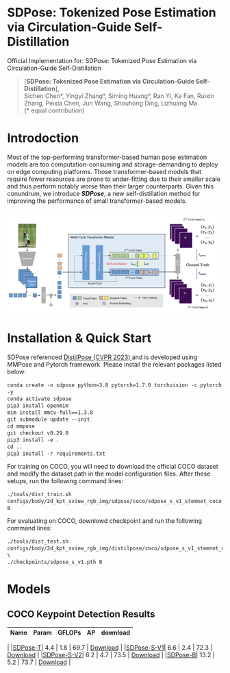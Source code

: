 # SDPose: Tokenized Pose Estimation via Circulation-Guide Self-Distillation
Official Implementation for: SDPose: Tokenized Pose Estimation via Circulation-Guide Self-Distillation

> [**SDPose: Tokenized Pose Estimation via Circulation-Guide Self-Distillation**],            
> Sichen Chen\*, Yingyi Zhang\*, Siming Huang\*, Ran Yi, Ke Fan, Ruixin Zhang, Peixia Chen, Jun Wang, Shouhong Ding, Lizhuang Ma.  
> (\* equal contribution)

# Introdoction
Most of the top-performing transformer-based human pose estimation models are too computation-consuming and storage-demanding to deploy on edge computing platforms. Those transformer-based models that require fewer resources are prone to under-fitting due to their smaller scale and thus perform notably worse than their larger counterparts. Given this conundrum, we introduce ***SDPose***, a new self-distillation method for improving the performance of small transformer-based models. 

<img src="images/pipeline.png" width="1000"/>   


# Installation & Quick Start
SDPose referenced <a href="https://github.com/yshMars/DistilPose">DistilPose (CVPR 2023) </a> and is developed using MMPose and Pytorch framework. Please install the relevant packages listed below:
```
conda create -n sdpose python=3.8 pytorch=1.7.0 torchvision -c pytorch -y
conda activate sdpose
pip3 install openmim
mim install mmcv-full==1.3.8
git submodule update --init
cd mmpose
git checkout v0.29.0
pip3 install -e .
cd ..
pip3 install -r requirements.txt
```
For training on COCO, you will need to download the official COCO dataset and modify the dataset path in the model configuration files. After these setups, run the following command lines:
```
./tools/dist_train.sh configs/body/2d_kpt_sview_rgb_img/sdpose/coco/sdpose_s_v1_stemnet_coco_256x192.py 8
```
For evaluating on COCO, downlowd checkpoint and run the following command lines:
```
./tools/dist_test.sh configs/body/2d_kpt_sview_rgb_img/distilpose/coco/sdpose_s_v1_stemnet_coco_256x192.py \
./checkpoints/sdpose_s_v1.pth 8
```

# Models
## COCO Keypoint Detection Results
| Name | Param | GFLOPs | AP | download |
| ---- | ----- | ------ | -- | -------- |
|
|[SDPose-T](configs/body/2d_kpt_sview_rgb_img/sdpose/coco/sdpose_t_stemnet_coco_256x192.py)| 4.4 | 1.8 | 69.7 | [Download](https://1drv.ms/u/c/f50d4bfde1885ac3/EWA1nvaSsplDqxDJaLgm2QcBFXA_5O1GWNkfDvMeL2ZlLQ?e=36bqDS) |
|[SDPose-S-V1](configs/body/2d_kpt_sview_rgb_img/sdpose/coco/sdpose_s_v1_stemnet_coco_256x192.py)| 6.6 | 2.4 | 72.3 | [Download](https://1drv.ms/u/c/f50d4bfde1885ac3/Ea4EbwN0OMpBgneBaqrNDzABtYEWlWrRjt02ng27LpCtAg?e=XHoiLw) |
|[SDPose-S-V2](configs/body/2d_kpt_sview_rgb_img/sdpose/coco/sdpose_s_v2_stemnet_coco_256x192.py)| 6.2 | 4.7 | 73.5 | [Download](https://1drv.ms/u/c/f50d4bfde1885ac3/Ea4EbwN0OMpBgneBaqrNDzABtYEWlWrRjt02ng27LpCtAg?e=34AB06) |
|[SDPose-B](configs/body/2d_kpt_sview_rgb_img/sdpose/coco/sdpose_b_hr32_coco_256x192.py)| 13.2 | 5.2 | 73.7 | [Download](https://1drv.ms/u/c/f50d4bfde1885ac3/EUPQTbjUN9BKn9RjkRekphcBHj1hJ8jLVUYLLQOxuGyvww?e=Pkz8Pc) |
